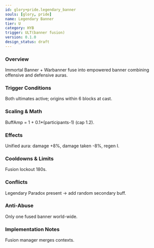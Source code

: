 ```yaml
---
id: glory+pride.legendary_banner
souls: [glory, pride]
name: Legendary Banner
tier: U
category: HYB
trigger: ULT(banner fusion)
version: 0.1.0
design_status: draft
---
```

### Overview
Immortal Banner + Warbanner fuse into empowered banner combining offensive and defensive auras.
### Trigger Conditions
Both ultimates active; origins within 6 blocks at cast.
### Scaling & Math
BuffAmp = 1 + 0.1*(participants-1) (cap 1.2).
### Effects
Unified aura: damage +8%, damage taken -8%, regen I.
### Cooldowns & Limits
Fusion lockout 180s.
### Conflicts
Legendary Paradox present -> add random secondary buff.
### Anti-Abuse
Only one fused banner world-wide.
### Implementation Notes
Fusion manager merges contexts.

